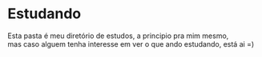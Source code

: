 # Estudando
 
Esta pasta é meu diretório de estudos, a principio pra mim mesmo,  
mas caso alguem tenha interesse em ver o que ando estudando, está ai =)
